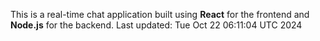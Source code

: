 This is a real-time chat application built using **React** for the frontend and **Node.js** for the backend.
Last updated: Tue Oct 22 06:11:04 UTC 2024
